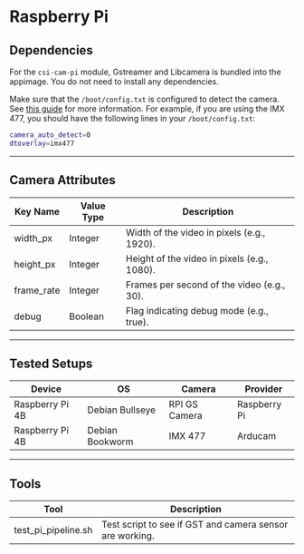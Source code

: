 # Raspberry Pi

## Dependencies

For the `csi-cam-pi` module, Gstreamer and Libcamera is bundled into the appimage. You do not need to install any dependencies.

Make sure that the `/boot/config.txt` is configured to detect the camera. See [this guide](https://www.raspberrypi.com/documentation/computers/camera_software.html) for more information. For example, if you are using the IMX 477, you should have the following lines in your `/boot/config.txt`:

```bash
camera_auto_detect=0
dtoverlay=imx477
```

___

## Camera Attributes

| Key Name    | Value Type | Description                                  |
|-------------|------------|----------------------------------------------|
| width_px    | Integer    | Width of the video in pixels (e.g., 1920).  |
| height_px   | Integer    | Height of the video in pixels (e.g., 1080). |
| frame_rate  | Integer    | Frames per second of the video (e.g., 30).  |
| debug       | Boolean    | Flag indicating debug mode (e.g., true).    |

___

## Tested Setups

| Device | OS | Camera | Provider |
|------------------|-----------------|-----------------|-----------------|
| Raspberry Pi 4B | Debian Bullseye | RPI GS Camera | Raspberry Pi |
| Raspberry Pi 4B | Debian Bookworm | IMX 477 | Arducam |

____

## Tools

| Tool | Description |
|------------------|-----------------|
| test_pi_pipeline.sh | Test script to see if GST and camera sensor are working. |
